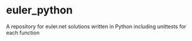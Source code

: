 # euler_python
A repository for euler.net solutions written in Python including unittests for each function
